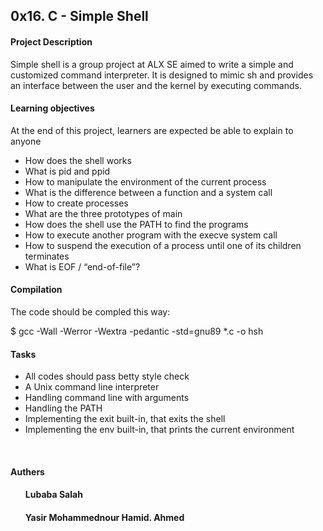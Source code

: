 <html>
	<head>
		<h2>0x16. C - Simple Shell </h2>
	</head>
	<body>
		<h4>Project Description</h4>
		<p>Simple shell is a group project at ALX SE aimed to write a simple and customized command interpreter.
  	It is designed to mimic sh and provides an interface between the user and the kernel by executing commands.
		</p>
		<h4>Learning objectives</h4>
			<p>At the end of this project, learners are expected be able to explain to anyone</p>
		<ul>
			<li>How does the shell works</li>
			<li>What is pid and ppid</li>
			<li>How to manipulate the environment of the current process</li>
			<li>What is the difference between a function and a system call</li>
			<li>How to create processes</li>
			<li>What are the three prototypes of main</li>
			<li>How does the shell use the PATH to find the programs</li>
			<li>How to execute another program with the execve system call</li>
			<li>How to suspend the execution of a process until one of its children terminates</li>
			<li>What is EOF / “end-of-file”?</li>
		</ul>
		<h4>Compilation</h4>
		<p>The code should be compled this way:</p>
		<p>$ gcc -Wall -Werror -Wextra -pedantic -std=gnu89 *.c -o hsh</p>
		<h4>Tasks</h4>
		<ul>
			<li>All codes should pass betty style check</li>
			<li>A Unix command line interpreter</li>
			<li>Handling command line with arguments</li>
			<li>Handling the PATH</li>
			<li>Implementing the exit built-in, that exits the shell</li>
			<li>Implementing the env built-in, that prints the current environment</li>
		</ul>
		</br>
		<h4>Authers</h4>
		<ol>
		<h4>Lubaba Salah</h4>
			<h4>Yasir Mohammednour Hamid. Ahmed</h4>
		</ol>
	</body>
</html>    
